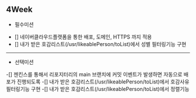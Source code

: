 ## 4Week

* 필수미션
- [] 네이버클라우드플랫폼을 통한 배포, 도메인, HTTPS 까지 적용
- [] 내가 받은 호감리스트(/usr/likeablePerson/toList)에서 성별 필터링기능 구현


---

* 선택미션

-[] 젠킨스를 통해서 리포지터리의 main 브랜치에 커밋 이벤트가 발생하면 자동으로 배포가 진행되도록
-[] 내가 받은 호감리스트(/usr/likeablePerson/toList)에서 호감사유 필터링기능 구현
-[] 내가 받은 호감리스트(/usr/likeablePerson/toList)에서 정렬기능


